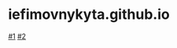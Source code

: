 # iefimovnykyta.github.io
 
[#1](https://iefimovnykyta.github.io/first%20landing%20page/ "landing page")
[#2](iefimovnykyta.github.io/second/ "second landing page")
